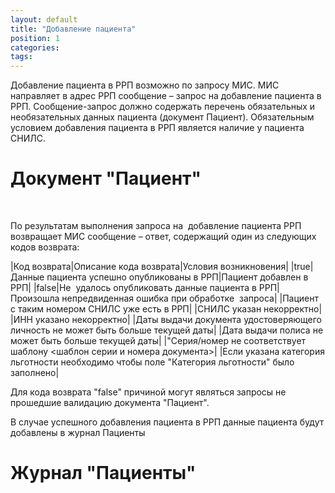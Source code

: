```yaml
---
layout: default
title: "Добавление пациента"
position: 1
categories: 
tags: 
---
```


Добавление пациента в РРП возможно по запросу МИС. МИС направляет в адрес РРП сообщение – запрос на добавление пациента в РРП. Сообщение-запрос должно содержать перечень обязательных и необязательных данных пациента (документ Пациент). Обязательным условием добавления пациента в РРП является наличие у пациента СНИЛС.

# Документ "Пациент"



 

По результатам выполнения запроса на  добавление пациента РРП возвращает МИС сообщение – ответ, содержащий один из следующих кодов возврата:

|Код возврата|Описание кода возврата|Условия возникновения|
|true|Данные пациента успешно опубликованы в РРП|Пациент добавлен в РРП|
|false|Не  удалось опубликовать данные пациента в РРП|Произошла непредвиденная ошибка при обработке  запроса|
|Пациент с таким номером СНИЛС уже есть в РРП|
|СНИЛС указан некорректно|
|ИНН указано некорректно|
|Даты выдачи документа удостоверяющего личность не может быть больше текущей даты|
|Дата выдачи полиса не может быть больше текущей даты|
|"Серия/номер <TypeTranslation> не соответствует шаблону <шаблон серии и номера документа>|
|Если указана категория льготности необходимо чтобы поле "Категория льготности" было заполнено|

Для кода возврата "false" причиной могут являться запросы не прошедшие валидацию документа "Пациент".

В случае успешного добавления пациента в РРП данные пациента будут добавлены в журнал Пациенты

# Журнал "Пациенты"




